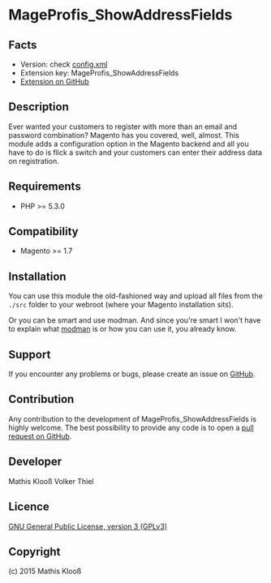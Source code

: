 MageProfis_ShowAddressFields
=====================

Facts
------
- Version: check [config.xml](https://github.com/mageprofis/MageProfis_ShowAddressFields/blob/master/src/app/code/community/MageProfis/ShowAddressField/etc/config.xml)
- Extension key: MageProfis_ShowAddressFields
- [Extension on GitHub](https://github.com/mageprofis/MageProfis_ShowAddressFields/)

Description
------------
Ever wanted your customers to register with more than an email and password combination? Magento has you covered, well, almost. This module adds a configuration option in the Magento backend and all you have to do is flick a switch and your customers can enter their address data on registration.

Requirements
------------
- PHP >= 5.3.0

Compatibility
--------------
- Magento >= 1.7

Installation
-----------------------
You can use this module the old-fashioned way and upload all files from the `./src` folder to your webroot (where your Magento installation sits).

Or you can be smart and use modman. And since you're smart I won't have to explain what [modman](https://github.com/colinmollenhour/modman) is or how you can use it, you already know.

Support
-------
If you encounter any problems or bugs, please create an issue on [GitHub](https://github.com/mageprofis/MageProfis_ShowAddressFields/issues).

Contribution
------------
Any contribution to the development of MageProfis_ShowAddressFields is highly welcome. The best possibility to provide any code is to open a [pull request on GitHub](https://help.github.com/articles/using-pull-requests).

Developer
---------
Mathis Klooß
Volker Thiel

Licence
-------
[GNU General Public License, version 3 (GPLv3)](http://opensource.org/licenses/gpl-3.0)

Copyright
---------
(c) 2015 Mathis Klooß

